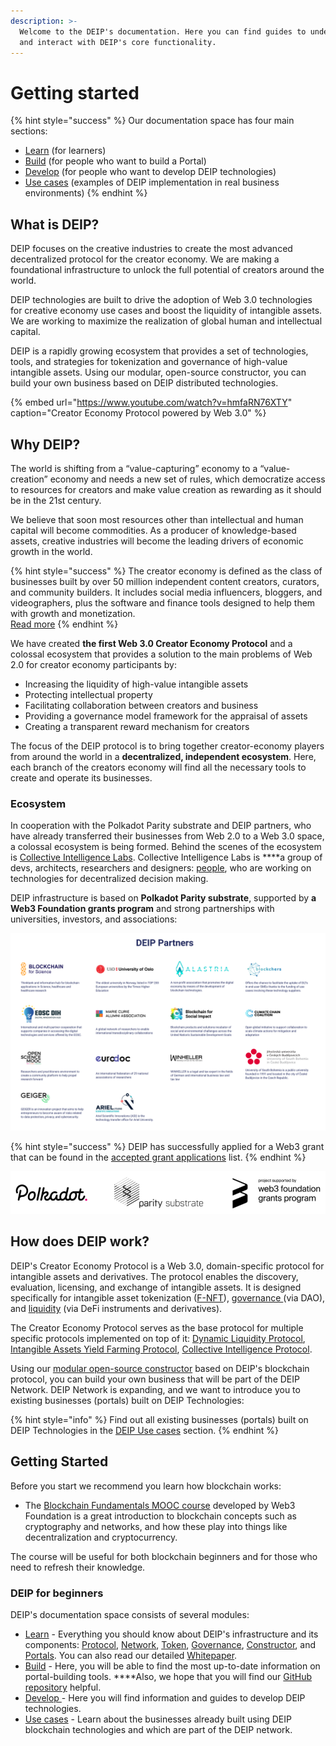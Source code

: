 ```yaml
---
description: >-
  Welcome to the DEIP's documentation. Here you can find guides to understand
  and interact with DEIP's core functionality.
---
```


# Getting started

{% hint style="success" %}
Our documentation space has four main sections:   
- [Learn](https://docs.deip.world/learn) \(for learners\)  
- [Build](https://docs.deip.world/build) \(for people who want to build a Portal\)  
- [Develop](develop/development-introduction.md) \(for people who want to develop DEIP technologies\)  
- [Use cases](https://docs.deip.world/deip-network) \(examples of DEIP implementation in real business environments\)
{% endhint %}

## What is DEIP? 

DEIP focuses on the creative industries to create the most advanced decentralized protocol for the creator economy. We are making a foundational infrastructure to unlock the full potential of creators around the world.

DEIP technologies are built to drive the adoption of Web 3.0 technologies for creative economy use cases and boost the liquidity of intangible assets. We are working to maximize the realization of global human and intellectual capital. 

DEIP is a rapidly growing ecosystem that provides a set of technologies, tools, and strategies for tokenization and governance of high-value intangible assets. Using our modular, open-source constructor, you can build your own business based on DEIP distributed technologies. 

{% embed url="https://www.youtube.com/watch?v=hmfaRN76XTY" caption="Creator Economy Protocol powered by Web 3.0" %}

## Why DEIP?

The world is shifting from a “value-capturing” economy to a “value-creation” economy and needs a new set of rules, which democratize access to resources for creators and make value creation as rewarding as it should be in the 21st century.

We believe that soon most resources other than intellectual and human capital will become commodities. As a producer of knowledge-based assets, creative industries will become the leading drivers of economic growth in the world. 

{% hint style="success" %}
The creator economy is defined as the class of businesses built by over 50 million independent content creators, curators, and community builders. It includes social media influencers, bloggers, and videographers, plus the software and finance tools designed to help them with growth and monetization.  
[Read more](https://signalfire.com/blog/creator-economy/)
{% endhint %}

We have created **the first Web 3.0 Creator Economy Protocol** and a colossal ecosystem that provides a solution to the main problems of Web 2.0 for creator economy participants by:

* Increasing the liquidity of high-value intangible assets
* Protecting intellectual property
* Facilitating collaboration between creators and business
* Providing a governance model framework for the appraisal of assets
* Creating a transparent reward mechanism for creators

The focus of the DEIP protocol is to bring together creator-economy players from around the world in a **decentralized, independent ecosystem**. Here, each branch of the creators economy will find all the necessary tools to create and operate its businesses. 

### Ecosystem

In cooperation with the Polkadot Parity substrate and DEIP partners, who have already transferred their businesses from Web 2.0 to a Web 3.0 space, a colossal ecosystem is being formed. Behind the scenes of the ecosystem is [Collective Intelligence Labs](https://www.crunchbase.com/organization/collective-intelligence-labs). Collective Intelligence Labs is ****a group of devs, architects, researchers and designers: [people](https://www.deip.world/team), who are working on technologies for decentralized decision making.

DEIP infrastructure is based on **Polkadot Parity substrate**, supported by **a Web3 Foundation grants program** and strong partnerships with universities, investors, and associations:

![](.gitbook/assets/screenshot_2021-07-05_at_15.33.03.png)

{% hint style="success" %}
DEIP has successfully applied for a Web3 grant that can be found in the [accepted grant applications](https://github.com/w3f/General-Grants-Program/blob/master/grants/accepted_grant_applications.md) list. 
{% endhint %}

![](.gitbook/assets/screenshot_1.png)

## How does DEIP work?

DEIP's Creator Economy Protocol is a Web 3.0, domain-specific protocol for intangible assets and derivatives. The protocol enables the discovery, evaluation, licensing, and exchange of intangible assets. It is designed specifically for intangible asset tokenization \([F-NFT](learn/protocol/tokenized-intangible-assets-f-nfts.md)\), [governance ](learn/governance.md)\(via DAO\), and [liquidity](learn/protocol/dynamic-liquidity-protocol.md) \(via DeFi instruments and derivatives\). 

The Creator Economy Protocol serves as the base protocol for multiple specific protocols implemented on top of it:  [Dynamic Liquidity Protocol](learn/protocol/dynamic-liquidity-protocol.md), [Intangible Assets Yield Farming Protocol](learn/protocol/yield-farming.md), [Collective Intelligence Protocol](learn/protocol/collective-intelligence-protocol/). 

Using our [modular open-source constructo](https://app.gitbook.com/@deip-world/s/deip-documentation/~/drafts/-MhJyrMXmkHjOZN58gJx/build/build-introduction)[r](https://app.gitbook.com/@deip-world/s/deip-documentation/~/drafts/-MhJyrMXmkHjOZN58gJx/build/build-introduction) based on DEIP's blockchain protocol, you can build your own business that will be part of the DEIP Network. DEIP Network is expanding, and we want to introduce you to existing businesses \(portals\) built on DEIP Technologies:

{% hint style="info" %}
Find out all existing businesses \(portals\) built on DEIP Technologies in the [DEIP Use cases](https://docs.deip.world/deip-network) section.
{% endhint %}

## Getting Started

Before you start we recommend you learn how blockchain works: 

* The [Blockchain Fundamentals MOOC course](https://mooc.web3.foundation/course/blockchain-fundamentals/) developed by Web3 Foundation is a great introduction to blockchain concepts such as cryptography and networks, and how these play into things like decentralization and cryptocurrency. 

Thе course will be useful for both blockchain beginners and for those who need to refresh their knowledge.

### DEIP for beginners

DEIP's documentation space consists of several modules:

* [Learn](https://docs.deip.world/learn) - Everything you should know about DEIP's infrastructure and its components: [Protocol](learn/protocol/), [Network](learn/network.md), [Token](learn/token.md), [Governance](learn/governance.md), [Constructor](learn/constructor.md), and [Portals](learn/portals.md). You can also read our detailed [Whitepaper](https://docsend.com/view/nx375c2v85g2rk6c). 
* [Build](https://docs.deip.world/build) - Here, you will be able to find the most up-to-date information on portal-building tools. ****Also, we hope that you will find our [GitHub repository](https://github.com/DEIPworld/deip-polkadot) helpful. 
* [Develop ](develop/development-introduction.md)- Here you will find information and guides to develop DEIP technologies. 
* [Use cases](https://deip-world.gitbook.io/deip-prototype/deip-network) - Learn about the businesses already built using DEIP blockchain technologies and which are part of the DEIP network.



